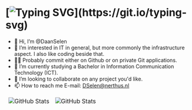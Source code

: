 # [![Typing SVG](https://readme-typing-svg.demolab.com?font=Fira+Code&pause=1000&color=00FFFF&repeat=true&random=false&width=600&lines="👋+Hi,+I’m+@DaanSelen+.+.+.;"I+like+creating+things+.+.+.";"Languages:+Python🐍,+Bash$,+Go🐀,+PowerShell>_+.+.+.";)](https://git.io/typing-svg)

- 👋 Hi, I’m @DaanSelen
- 👀 I’m interested in IT in general, but more commonly the infrastructure aspect. I also like coding beside that.
- 😶‍🌫️ Probably commit either on Github or on private Git applications.
- 🌱 I’m currently studying a Bachelor in Information Communication Technology (ICT).
- 💞️ I’m looking to collaborate on any project you'd like.
- 📫 How to reach me
E-mail: DSelen@nerthus.nl

<table align="center" border="0" cellpadding="0" cellspacing="0">
  <thead>
    <tr>
      <td>
        <img
          src="https://github-readme-stats.vercel.app/api?username=DaanSelen&show_icons=true&locale=en&theme=tokyonight&count_private=false"
          alt="GitHub Stats"
        />
      </td>
      <td>
        <img
          src="https://streak-stats.demolab.com/?user=DaanSelen&theme=tokyonight"
          alt="GitHub Stats"
        />
      </td>
    </tr>
  </thead>
</table>
